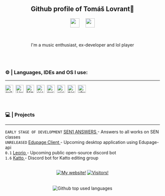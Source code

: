 <h2 align="center">Github profile of Tomáš Lovrant👋</h2>

<p align='center'>
<a href="https://discord.com/users/243804677735579648"><img height="30" src="https://cdn.jsdelivr.net/npm/simple-icons@v3/icons/discord.svg"></a>&nbsp;&nbsp;&nbsp;&nbsp;
<a href="https://instagram.com/tommmiik"><img height="30" src="https://cdn.jsdelivr.net/npm/simple-icons@v3/icons/instagram.svg"></a>
</p>
<br>
<p align="center">I'm a music enthusiast, ex-developer and lol player</p>
<br>
<br>

### ⚙️ | Languages, IDEs and OS I use:
---
<code><img alt="python" src="https://camo.githubusercontent.com/fea5acac7226ad7d4cb97b7ddc9bca876c546e4c969d4125b76098e401cc4203/68747470733a2f2f696d672e69636f6e73382e636f6d2f636f6c6f722f3234302f3030303030302f707974686f6e2e706e67" data-canonical-src="https://img.icons8.com/color/240/000000/python.png" style="max-width:100%;" width="26px"></code>&nbsp;
<code><img alt="javascript" src="https://camo.githubusercontent.com/30223dd4dad432d13a8b95ce5cb7ea20825858f8ebce349e6945f931ced4e1bf/68747470733a2f2f696d672e69636f6e73382e636f6d2f636f6c6f722f3234302f3030303030302f6a6176617363726970742e706e67" data-canonical-src="https://img.icons8.com/color/240/000000/javascript.png" style="max-width:100%;" width="26px"></code>&nbsp;
<code><img alt="html5" src="https://camo.githubusercontent.com/937d189e89eebf19ca83d796f68380657645f49a05c9ef6fbc00020ff7ab32f9/68747470733a2f2f696d672e69636f6e73382e636f6d2f636f6c6f722f3234302f3030303030302f68746d6c2d352e706e67" data-canonical-src="https://img.icons8.com/color/240/000000/html-5.png" style="max-width:100%;" width="26px"></code>&nbsp;
<code><img alt="css3" src="https://camo.githubusercontent.com/7131f4436c32be236b582de559e96e8bc298c85f54006f02696b054c5930b2b4/68747470733a2f2f696d672e69636f6e73382e636f6d2f636f6c6f722f3234302f3030303030302f637373332e706e67" data-canonical-src="https://img.icons8.com/color/240/000000/css3.png" style="max-width:100%;" width="26px"></code>&nbsp;
<code><img alt="pycharm" src="https://camo.githubusercontent.com/cb5ba8d29ac69b68b55c218f7a0c8367e2bb035cfc7d6a40267685c7035cd9d8/68747470733a2f2f696d672e69636f6e73382e636f6d2f636f6c6f722f3234302f3030303030302f7079636861726d2e706e67" data-canonical-src="https://img.icons8.com/color/240/000000/pycharm.png" style="max-width:100%;" width="26px"></code>&nbsp;
<code><img alt="visual studio code" src="https://camo.githubusercontent.com/57f528d363944ba0c4151826973ce5dda859c2f9e9ada8798e22c677c180ead4/68747470733a2f2f696d672e69636f6e73382e636f6d2f666c75656e742f3234302f3030303030302f76697375616c2d73747564696f2d636f64652d323031392e706e67" data-canonical-src="https://img.icons8.com/fluent/240/000000/visual-studio-code-2019.png" style="max-width:100%;" width="26px"></code>&nbsp;
<code><img alt="macos" src="https://camo.githubusercontent.com/7bbee380325de7484bed22d6bae062e06fbc7f02daa97525730727a5511c9e46/68747470733a2f2f696d672e69636f6e73382e636f6d2f6f66666963656c2f3136302f3030303030302f6d61632d6c6f676f2e706e67" data-canonical-src="https://img.icons8.com/officel/160/000000/mac-logo.png" style="max-width:100%;" width="26px"></code>&nbsp;
<code><img alt="ubuntu" src="https://camo.githubusercontent.com/db5248fc3425ae9af90ab77b209d96f858fc8dfab4dc3ba71532a64b2e7f38f6/68747470733a2f2f696d672e69636f6e73382e636f6d2f636f6c6f722f39362f3030303030302f7562756e74752d2d76312e706e67" data-canonical-src="https://img.icons8.com/color/96/000000/ubuntu--v1.png" style="max-width:100%;" width="26px"></code>&nbsp;
<br>
<br>
<br>

### 💻 | Projects 
---
`EARLY STAGE OF DEVELOPMENT` <a href="https://github.com/tomuisgod/SEN1-GCM">SEN1 ANSWERS </a> - Answers to all works on SEN classes
<br>`UNRELEASED` <a href="https://github.com/Hallerovci/EdupageClient">Edupage Client </a> - Upcoming desktop application using Edupage-api 
<br>`0.1` <a href="https://github.com/tomuisgod/Leorio">Leorio </a> - Upcoming public open-source discord bot
<br>`1.6` <a href="https://github.com/Katto-Bots/Katto">Katto </a> - Discord bot for Katto editing group
<br>
<br>


<div align = "center">
<a href="http://tomu.glitch.me/"> <img src="https://img.shields.io/static/v1?label=Web&message=tomu.glitch.me&color=f6fd85&style=venrav" alt="My website!"></a> 
<a href="https://github.com/tomuisgod"> <img src="https://img.shields.io/github/followers/tomuisgod.svg?color=474747&style=venrav&label=GitHub&logo=github" alt="Visitors!"></a>
</div>
<br>
<br>
<div align = "center">
<img src="https://github-readme-stats.vercel.app/api/top-langs/?username=tomuisgod&layout=compact&theme=dark" alt="Github top used languages">
  
</div>


